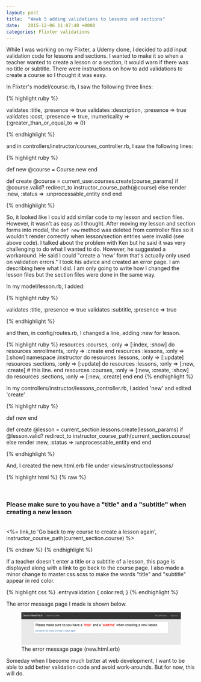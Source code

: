 ```yaml
---
layout: post
title:  "Week 5 adding validations to lessons and sections"
date:   2015-12-06 11:07:48 +0000
categories: Flixter validations
---
```

While I was working on my Flixter, a Udemy clone, I decided to add input validation code for lessons and sections.  I wanted to make it so when a teacher wanted to create a lesson or a section, it would warn if there was no title or subtitle.  There were instructions on how to add validations to create a course so I thought it was easy.  

In Flixter's model/course.rb, I saw the following three lines:

{% highlight ruby %}

validates :title, :presence => true
validates :description, :presence => true
validates :cost, :presence => true, :numericality => {:greater_than_or_equal_to => 0}

{% endhighlight %} 

and in controllers/instructor/courses_controller.rb, I saw the following lines:

{% highlight ruby %}

def new
  @course = Course.new
end

def create
  @course = current_user.courses.create(course_params)
  if @course.valid?
    redirect_to instructor_course_path(@course)
  else
    render :new, :status => :unprocessable_entity
  end
end

{% endhighlight %} 

So, it looked like I could add similar code to my lesson and section files.  However, it wasn't as easy as I thought.  After moving my lesson and section forms into modal, the `def new` method was deleted from controller files so it wouldn't render correctly when lesson/section entries were invalid (see above code).  I talked about the problem with Ken but he said it was very challenging to do what I wanted to do.  However, he suggested a workaround.  He said I could "create a 'new' form that's actually only used on validation errors."  I took his advice and created an error page.  I am describing here what I did.  I am only going to write how I changed the lesson files but the section files were done in the same way.

In my model/lesson.rb, I added:

{% highlight ruby %}

validates :title, :presence => true
validates :subtitle, :presence => true

{% endhighlight %} 

and then, in config/routes.rb, I changed a line, adding :new for lesson.

{% highlight ruby %}
resources :courses, :only => [:index, :show] do
    resources :enrollments, :only => :create
  end
  resources :lessons, :only => [:show]
  namespace :instructor do
    resources :lessons, :only => [:update]
    resources :sections, :only => [:update] do
      resources :lessons, :only => [:new, :create]  # this line.
    end
    resources :courses, :only => [:new, :create, :show] do
      resources :sections, :only => [:new, :create]
    end
  end
{% endhighlight %} 

In my controllers/instructor/lessons_controller.rb, I added 'new' and edited 'create'

{% highlight ruby %}

def new
end

def create
  @lesson = current_section.lessons.create(lesson_params)
  if @lesson.valid?
    redirect_to instructor_course_path(current_section.course)
  else
    render :new, :status => :unprocessable_entity
  end
end

{% endhighlight %} 

And, I created the new.html.erb file under views/instructor/lessons/

{% highlight html %}
{% raw %}

<br />
<div class="booyah-box col-xs-10 col-xs-offset-1">
<h3>Please make sure to you have a <span class="entryvalidation">"title"</span> and a <span class="entryvalidation">"subtitle"</span> when creating a new lesson</h3>
<br />
 <%= link_to 'Go back to my course to create a lesson again', instructor_course_path(current_section.course) %>
</div>

{% endraw %}
{% endhighlight %}

If a teacher doesn't enter a title or a subtitle of a lesson, this page is displayed along with a link to go back to the course page.  I also made a minor change to master.css.scss to make the words "title" and "subtitle" appear in red color.

{% highlight css %}
.entryvalidation {
  color:red;
}
{% endhighlight %} 

The error message page I made is shown below.  
<figure>
  <a href="/images/lesson_error_page.png"><img src="/images/lesson_error_page.png"></a>
  <figcaption>The error message page (new.html.erb)</figcaption>
</figure>

Someday when I become much better at web development, I want to be able to add better validation code and avoid work-arounds.  But for now, this will do.




